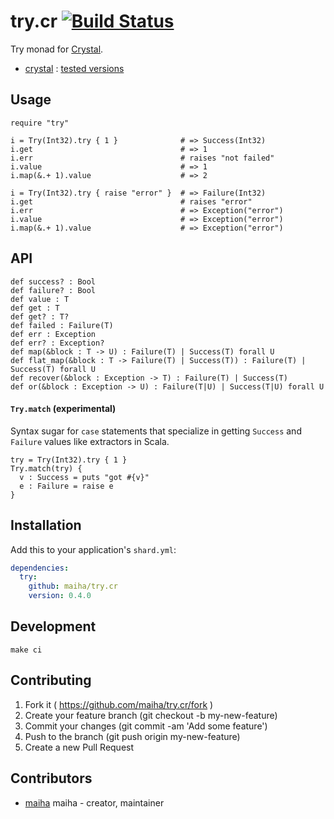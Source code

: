# try.cr [![Build Status](https://travis-ci.org/maiha/try.cr.svg?branch=master)](https://travis-ci.org/maiha/try.cr)

Try monad for [Crystal](http://crystal-lang.org/).

- [crystal](http://crystal-lang.org/) : [tested versions](./ci)

## Usage

```crystal
require "try"

i = Try(Int32).try { 1 }              # => Success(Int32)
i.get                                 # => 1
i.err                                 # raises "not failed"
i.value                               # => 1
i.map(&.+ 1).value                    # => 2

i = Try(Int32).try { raise "error" }  # => Failure(Int32)
i.get                                 # raises "error"
i.err                                 # => Exception("error")
i.value                               # => Exception("error")
i.map(&.+ 1).value                    # => Exception("error")
```

## API

```crystal
def success? : Bool
def failure? : Bool
def value : T
def get : T
def get? : T?
def failed : Failure(T)
def err : Exception
def err? : Exception?
def map(&block : T -> U) : Failure(T) | Success(T) forall U
def flat_map(&block : T -> Failure(T) | Success(T)) : Failure(T) | Success(T) forall U
def recover(&block : Exception -> T) : Failure(T) | Success(T)
def or(&block : Exception -> U) : Failure(T|U) | Success(T|U) forall U
```

#### `Try.match` (experimental)

Syntax sugar for `case` statements that specialize in getting `Success` and `Failure` values like extractors in Scala.

```crystal
try = Try(Int32).try { 1 }
Try.match(try) {
  v : Success = puts "got #{v}"
  e : Failure = raise e
}
```

## Installation

Add this to your application's `shard.yml`:

```yaml
dependencies:
  try:
    github: maiha/try.cr
    version: 0.4.0
```

## Development

```shell
make ci
```

## Contributing

1. Fork it ( https://github.com/maiha/try.cr/fork )
2. Create your feature branch (git checkout -b my-new-feature)
3. Commit your changes (git commit -am 'Add some feature')
4. Push to the branch (git push origin my-new-feature)
5. Create a new Pull Request

## Contributors

- [maiha](https://github.com/maiha) maiha - creator, maintainer
